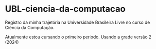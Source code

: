 # UBL-ciencia-da-computacao
Registro da minha trajetória na Universidade Brasileira Livre no curso de Ciência da Computação.

Atualmente estou cursando o primeiro periodo. Usando a grade versão 2 (2024)

